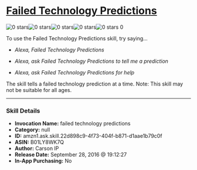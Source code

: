 # [Failed Technology Predictions](http://alexa.amazon.com/#skills/amzn1.ask.skill.22d898c9-4f73-404f-b871-d1aae1b79c0f)
![0 stars](../../images/ic_star_border_black_18dp_1x.png)![0 stars](../../images/ic_star_border_black_18dp_1x.png)![0 stars](../../images/ic_star_border_black_18dp_1x.png)![0 stars](../../images/ic_star_border_black_18dp_1x.png)![0 stars](../../images/ic_star_border_black_18dp_1x.png) 0

To use the Failed Technology Predictions skill, try saying...

* *Alexa, Failed Technology Predictions*

* *Alexa, ask Failed Technology Predictions to tell me a prediction*

* *Alexa, ask Failed Technology Predictions for help*

The skill tells a failed technology prediction at a time.
Note: This skill may not be suitable for all ages.

***

### Skill Details

* **Invocation Name:** failed technology predictions
* **Category:** null
* **ID:** amzn1.ask.skill.22d898c9-4f73-404f-b871-d1aae1b79c0f
* **ASIN:** B01LY8WK7Q
* **Author:** Carson IP
* **Release Date:** September 28, 2016 @ 19:12:27
* **In-App Purchasing:** No
